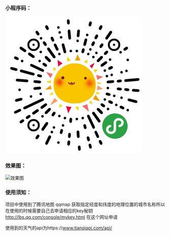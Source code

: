 ### 小程序码：
![小程序码](./resource/miniprogram_code.jpg)

### 效果图：
![效果图](./resource/weather_screen.gif)

### 使用须知：

 项目中使用到了腾讯地图 qqmap 获取指定经度和纬度的地理位置的城市名称所以在使用的时候需要自己去申请相应的key秘钥 http://lbs.qq.com/console/mykey.html 在这个网址申请

 使用到的天气的api为https://www.tianqiapi.com/api/